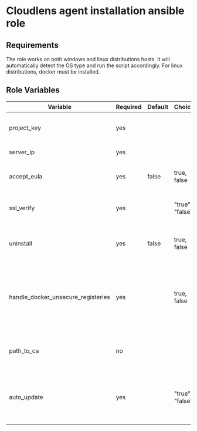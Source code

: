 Cloudlens agent installation ansible role
=========

Requirements
------------
The role works on both windows and linux distributions hosts. It will automatically detect the OS type and run the script accordingly. For linux distributions, docker must be installed.

Role Variables
--------------

| Variable                | Required | Default | Choices                   | Comments                                 |
|-------------------------|----------|---------|---------------------------|------------------------------------------|
| project_key             | yes      |         |                           | Project key available in project overview |
| server_ip               | yes      |         |                           | kubernetes cluster ip               |
| accept_eula             | yes      | false   | true, false               | must be true for the script to run    |
| ssl_verify              | yes      |         | "true", "false"           | "true" if sensor should use ssl          |
| uninstall               | yes      | false   | true, false               | true if script should uninstall sensor |
| handle_docker_unsecure_registeries | yes |     | true, false           | if true, script will add the server ip in docker's unsecure register - only for linux |
| path_to_ca              | no       |         |                           | path to the security certificate - only linux |
| auto_update             | yes      |         | "true", "false"           | "true" if sensor should auto update - windows only |
